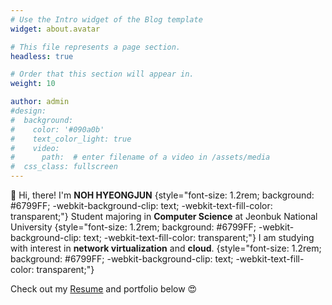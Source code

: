 ```yaml
---
# Use the Intro widget of the Blog template
widget: about.avatar

# This file represents a page section.
headless: true

# Order that this section will appear in.
weight: 10

author: admin
#design:
#  background:
#    color: '#090a0b'
#    text_color_light: true
#    video:
#      path:  # enter filename of a video in /assets/media
#  css_class: fullscreen
---
```


👋 Hi, there! I'm **NOH HYEONGJUN**
{style="font-size: 1.2rem; background: #6799FF; -webkit-background-clip: text; -webkit-text-fill-color: transparent;"}
Student majoring in **Computer Science** at Jeonbuk National University
{style="font-size: 1.2rem; background: #6799FF; -webkit-background-clip: text; -webkit-text-fill-color: transparent;"}
I am studying with interest in **network virtualization** and **cloud**.
{style="font-size: 1.2rem; background: #6799FF; -webkit-background-clip: text; -webkit-text-fill-color: transparent;"}

Check out my [Resume](/en/about/) and portfolio below 😍
